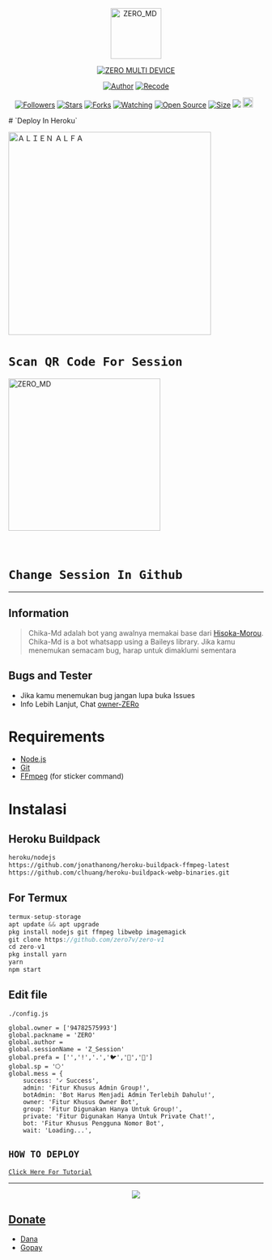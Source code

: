 <p align="center">
<img src="https://telegra.ph/file/a33a0742bd82075087684.jpg" alt="ZERO_MD" width="100"/>


</p>
<p align="center">
<a href="#"><img title="ZERO MULTI DEVICE" src="https://img.shields.io/badge/ZERO MULTI DEVICE-green?colorA=%23ff0000&colorB=%23017e40&style=for-the-badge"></a>
</p>
<p align="center">
<a href="https://github.com/zero7v"><img title="Author" src="https://img.shields.io/badge/Author-VIMUKTHI-red.svg?style=for-the-badge&logo=github"></a>
<a href="https://github.com/zero7v"><img title="Recode" src="https://img.shields.io/badge/Recode-VIMUKTHI-red.svg?style=for-the-badge&logo=github"></a>
</p>
<p align="center">
<a href="https://github.com/zero7v/followers"><img title="Followers" src="https://img.shields.io/github/followers/zero7v?color=red&style=flat-square"></a>
<a href="https://github.com/zero7v/zero-v1/stargazers/"><img title="Stars" src="https://img.shields.io/github/stars/riychdwayne/zero-v1?color=blue&style=flat-square"></a>
<a href="https://github.com/zero7v/zero-v1/network/members"><img title="Forks" src="https://img.shields.io/github/forks/riychdwayne/zero-v1?color=red&style=flat-square"></a>
<a href="https://github.com/zero7v/zero-v1/watchers"><img title="Watching" src="https://img.shields.io/github/watchers/riychdwayne/zero-v1?label=Watchers&color=blue&style=flat-square"></a>
<a href="https://github.com/zero7v/Chika-Md"><img title="Open Source" src="https://badges.frapsoft.com/os/v2/open-source.svg?v=103"></a>
<a href="https://github.com/zero7v/Chika-Md/"><img title="Size" src="https://img.shields.io/github/repo-size/zero7v/Chika-Md?style=flat-square&color=green"></a>
<a href="https://hits.seeyoufarm.com"><img src="https://hits.seeyoufarm.com/api/count/incr/badge.svg?url=https%3A%2F%2Fgithub.com%2Friychdwayne%2FChika-Md&count_bg=%2379C83D&title_bg=%23555555&icon=probot.svg&icon_color=%2300FF6D&title=hits&edge_flat=false"/></a>
<a href="https://github.com/riychdwayne/Chika-Md/graphs/commit-activity"><img height="20" src="https://img.shields.io/badge/Maintained%3F-yes-green.svg"></a>&nbsp;&nbsp;
</p>
  # `Deploy In Heroku`


<a href="https://dashboard.heroku.com/new-app?button-url=https%3A%2F%2Fgithub.com%2Fzero7v%2Fzero-v1"><img title="ＡＬＩＥＮ ＡＬＦＡ" src="https://www.herokucdn.com/deploy/button.svg" width="400"></a>
# `Scan QR Code For Session`
 
<a href="https://bit.ly/3MnJRjE"><img title="ZERO_MD" src="[https://repl.it/badge/github/quiec/whatsasena](https://replit.com/@vimukthioshada3/Session-Md?lite=1&outputonly=1#index.js)" width="300"></a>
  <br><br><br>
# `Change Session In Github`

</div>


---

## Information
> Chika-Md adalah bot yang awalnya memakai base dari [Hisoka-Morou](https://github.com/DikaArdnt/Hisoka-Morou). Chika-Md is a bot whatsapp using a Baileys library.
> Jika kamu menemukan semacam bug, harap untuk dimaklumi sementara

## Bugs and Tester
* Jika kamu menemukan bug jangan lupa buka Issues
* Info Lebih Lanjut, Chat [owner-ZERo](https://wa.me/94782575993)

# Requirements
* [Node.js](https://nodejs.org/en/)
* [Git](https://git-scm.com/downloads)
* [FFmpeg](https://github.com/BtbN/FFmpeg-Builds/releases/download/autobuild-2020-12-08-13-03/ffmpeg-n4.3.1-26-gca55240b8c-win64-gpl-4.3.zip) (for sticker command)

# Instalasi
## Heroku Buildpack
```bash
heroku/nodejs
https://github.com/jonathanong/heroku-buildpack-ffmpeg-latest
https://github.com/clhuang/heroku-buildpack-webp-binaries.git
```
## For Termux
```ts
termux-setup-storage
apt update && apt upgrade
pkg install nodejs git ffmpeg libwebp imagemagick
git clone https://github.com/zero7v/zero-v1
cd zero-v1
pkg install yarn
yarn
npm start
```

## Edit file
`./config.js`
```// Other
global.owner = ['94782575993']
global.packname = 'ZERO'
global.author = 
global.sessionName = 'Z_Session'
global.prefa = ['','!','.','🐦','🐤','🗿']
global.sp = '⭔'
global.mess = {
    success: '✓ Success',
    admin: 'Fitur Khusus Admin Group!',
    botAdmin: 'Bot Harus Menjadi Admin Terlebih Dahulu!',
    owner: 'Fitur Khusus Owner Bot',
    group: 'Fitur Digunakan Hanya Untuk Group!',
    private: 'Fitur Digunakan Hanya Untuk Private Chat!',
    bot: 'Fitur Khusus Pengguna Nomor Bot',
    wait: 'Loading...',
```

## ```HOW TO DEPLOY```

[`Click Here For Tutorial`]()<br>

----------

<p align="center">
  <a href=""><img src="https://telegra.ph/file/4e8679b0dhh4677be9a2995.jpg" />
</p>

## Donate
- [Dana](https://wa.me/+94782575993?text=Bang+mau+donasi)
- [Gopay](https://wa.me/+94782575993?text=Bang+mau+donasi)

